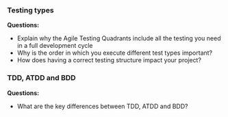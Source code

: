 

### Testing types

**Questions:** 

- Explain why the Agile Testing Quadrants include all the testing you need in a full development cycle
- Why is the order in which you execute different test types important?
- How does having a correct testing structure impact your project?


### TDD, ATDD and BDD

**Questions:** 

- What are the key differences between TDD, ATDD and BDD?

